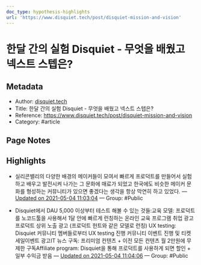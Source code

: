 ```yaml
---
doc_type: hypothesis-highlights
url: 'https://www.disquiet.tech/post/disquiet-mission-and-vision'
---
```


# 한달 간의 실험 Disquiet - 무엇을 배웠고 넥스트 스텝은?

## Metadata
- Author: [disquiet.tech]()
- Title: 한달 간의 실험 Disquiet - 무엇을 배웠고 넥스트 스텝은?
- Reference: https://www.disquiet.tech/post/disquiet-mission-and-vision
- Category: #article

## Page Notes
## Highlights
- 실리콘밸리의 다양한 배경의 메이커들이 모여서 빠르게 프로덕트를 만들어서 실험하고 배우고 발전시켜 나가는 그 문화에 매료가 되었고 한국에도 비슷한 메이커 문화를 형성하는 커뮤니티가 있으면 좋겠다는 생각을 항상 막연히 하고 있었다. — [Updated on 2021-05-04 11:03:04](https://hyp.is/3OJvGqx8EeugBZO9tkMs5w/www.disquiet.tech/post/disquiet-mission-and-vision) — Group: #Public

- Disquiet에서 DAU 5,000 이상부터 테스트 해볼 수 있는 것들:교육 모델: 프로덕트를 노코드툴을 사용해서 1달 안에 빠르게 런칭하는 온라인 교육 프로그램 취업 광고프로덕트 상위 노출 광고 (프로덕트 헌트와 같은 모델로 런칭) UX testing: Disquiet 커뮤니티 멤버들로부터 UX testing 진행 커뮤니티 이벤트 진행 및 티켓 세일이벤트 광고IT 뉴스 구독: 프리미엄 컨텐츠 + 이전 모든 컨텐츠 월 2만원에 무제한 구독Affiliate program: Disquiet을 통해 프로덕트를 사용하게 되면 할인 + 일부 수익금 받음 — [Updated on 2021-05-04 11:04:06](https://hyp.is/AhBP0qx9EeuIuGvVvmEQwA/www.disquiet.tech/post/disquiet-mission-and-vision) — Group: #Public




